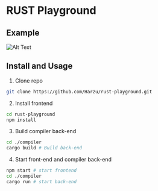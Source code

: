 # RUST Playground

## Example

![Alt Text](https://giant.gfycat.com/EvergreenAromaticFawn.gif)

## Install and Usage

1. Clone repo

```sh
git clone https://github.com/Harzu/rust-playground.git
```

2. Install frontend

```sh
cd rust-playground
npm install
```

3. Build compiler back-end

```sh
cd ./compiler
cargo build # Build back-end
```

4. Start front-end and compiler back-end

```sh
npm start # start frontend
cd ./compiler
cargo run # start back-end
```